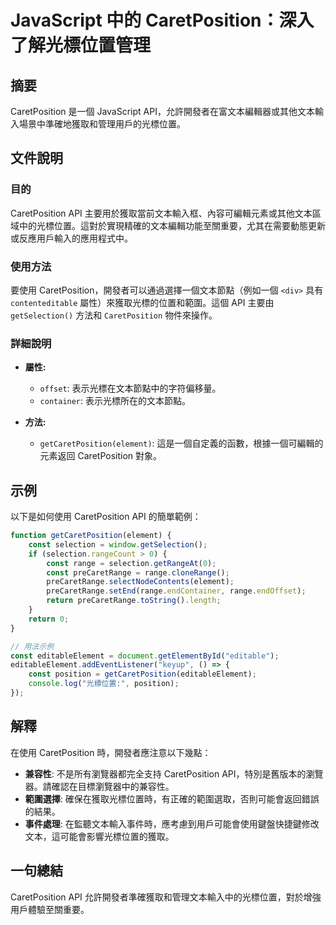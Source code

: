 <!--
Meta Description: # JavaScript 中的 CaretPosition：深入了解光標位置管理 ## 摘要 CaretPosition 是一個 JavaScript API，允許開發者在富文本編輯器或其他文本輸入場景中準確地獲取和管理用戶的光標位置。 ## 文件說明 ### 目的 CaretPosition AP...
Meta Keywords: caretposition, api, const, range, precaretrange
-->

# JavaScript 中的 CaretPosition：深入了解光標位置管理

## 摘要
CaretPosition 是一個 JavaScript API，允許開發者在富文本編輯器或其他文本輸入場景中準確地獲取和管理用戶的光標位置。

## 文件說明
### 目的
CaretPosition API 主要用於獲取當前文本輸入框、內容可編輯元素或其他文本區域中的光標位置。這對於實現精確的文本編輯功能至關重要，尤其在需要動態更新或反應用戶輸入的應用程式中。

### 使用方法
要使用 CaretPosition，開發者可以通過選擇一個文本節點（例如一個 `<div>` 具有 `contenteditable` 屬性）來獲取光標的位置和範圍。這個 API 主要由 `getSelection()` 方法和 `CaretPosition` 物件來操作。

### 詳細說明
- **屬性:**
  - `offset`: 表示光標在文本節點中的字符偏移量。
  - `container`: 表示光標所在的文本節點。

- **方法:**
  - `getCaretPosition(element)`: 這是一個自定義的函數，根據一個可編輯的元素返回 CaretPosition 對象。

## 示例
以下是如何使用 CaretPosition API 的簡單範例：

```javascript
function getCaretPosition(element) {
    const selection = window.getSelection();
    if (selection.rangeCount > 0) {
        const range = selection.getRangeAt(0);
        const preCaretRange = range.cloneRange();
        preCaretRange.selectNodeContents(element);
        preCaretRange.setEnd(range.endContainer, range.endOffset);
        return preCaretRange.toString().length;
    }
    return 0;
}

// 用法示例
const editableElement = document.getElementById("editable");
editableElement.addEventListener("keyup", () => {
    const position = getCaretPosition(editableElement);
    console.log("光標位置:", position);
});
```

## 解釋
在使用 CaretPosition 時，開發者應注意以下幾點：
- **兼容性**: 不是所有瀏覽器都完全支持 CaretPosition API，特別是舊版本的瀏覽器。請確認在目標瀏覽器中的兼容性。
- **範圍選擇**: 確保在獲取光標位置時，有正確的範圍選取，否則可能會返回錯誤的結果。
- **事件處理**: 在監聽文本輸入事件時，應考慮到用戶可能會使用鍵盤快捷鍵修改文本，這可能會影響光標位置的獲取。

## 一句總結
CaretPosition API 允許開發者準確獲取和管理文本輸入中的光標位置，對於增強用戶體驗至關重要。